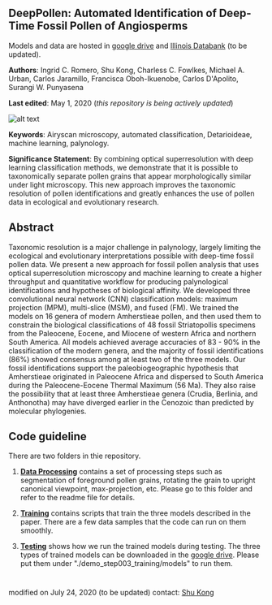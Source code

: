 ## DeepPollen: Automated Identification of Deep-Time Fossil Pollen of Angiosperms

Models and data are hosted in [google drive](https://drive.google.com/open?id=1Qx5tEvGN5OKvTUt1s9u3a8LL4STXuHjt)
and [Illinois Databank](https://databank.illinois.edu) (to be updated).

**Authors**: Ingrid C. Romero, Shu Kong, Charless C. Fowlkes, Michael A. Urban, Carlos Jaramillo, Francisca Oboh-Ikuenobe, Carlos D'Apolito, Surangi W. Punyasena

**Last edited**: May 1, 2020 (*this repository is being actively updated*)

![alt text](./tmp/splash_fig.png "display")



**Keywords**: 
Airyscan microscopy, automated classification, Detarioideae, machine learning, palynology.

**Significance Statement**: 
By combining optical superresolution with deep learning classification methods, we demonstrate that it is possible to taxonomically separate pollen grains that appear morphologically similar under light microscopy. This new approach improves the taxonomic resolution of pollen identifications and greatly enhances the use of pollen data in ecological and evolutionary research.


## Abstract

Taxonomic resolution is a major challenge in palynology, largely limiting the ecological and evolutionary interpretations possible with deep-time fossil pollen data. We present a new approach for fossil pollen analysis that uses optical superresolution microscopy and machine learning to create a higher throughput and quantitative workflow for producing palynological identifications and hypotheses of biological affinity. We developed three convolutional neural network (CNN) classification models: maximum projection (MPM), multi-slice (MSM), and fused (FM). We trained the models on 16 genera of modern Amherstieae pollen, and then used them to constrain the biological classifications of 48 fossil Striatopollis specimens from the Paleocene, Eocene, and Miocene of western Africa and northern South America. All models achieved average accuracies of 83 - 90% in the classification of the modern genera, and the majority of fossil identifications (86%) showed consensus among at least two of the three models. Our fossil identifications support the paleobiogeographic hypothesis that Amherstieae originated in Paleocene Africa and dispersed to South America during the Paleocene-Eocene Thermal Maximum (56 Ma). They also raise the possibility that at least three Amherstieae genera (Crudia, Berlinia, and Anthonotha) may have diverged earlier in the Cenozoic than predicted by molecular phylogenies. 



## Code guideline
There are two folders in thie repository.

1. [**Data Processing**](./demo_step001_processing) contains a set of processing steps such as segmentation of foreground pollen grains, rotating the grain to upright canonical viewpoint, max-projection, etc. Please go to this folder and refer to the readme file for details.

2. [**Training**](./demo_step002_training) contains scripts that train the three models described in the paper. There are a few data samples that the code can run on them smoothly.

3. [**Testing**](./demo_step003_testing) shows how we run the trained models during testing. The three types of trained models can be downloaded in the [google drive](https://drive.google.com/open?id=1Qx5tEvGN5OKvTUt1s9u3a8LL4STXuHjt). Please put them under "./demo_step003_training/models" to run them. 


#
###
modified on July 24, 2020 (to be updated)
contact: [Shu Kong](http://www.cs.cmu.edu/~shuk/)
